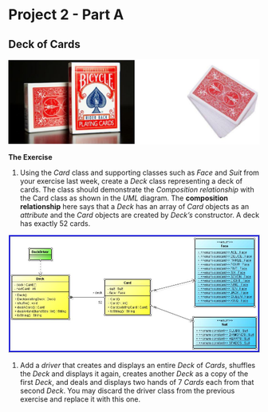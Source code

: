 # Project 2 - Part A

## Deck of Cards

![](media/bc36484bc938810def823e92b397fa7d.jpg)

**The Exercise**

1.  Using the *Card* class and supporting classes such as *Face* and *Suit* from
    your exercise last week, create a *Deck* class representing a deck of cards.
    The class should demonstrate the *Composition relationship* with the Card
    class as shown in the *UML* diagram. The **composition relationship** here
    says that a *Deck* has an array of *Card* objects as an *attribute* and the
    *Card* objects are created by *Deck’s* constructor. A deck has exactly 52
    cards.

![](media/5a561eecfe7eaed416673b3080c3f8dd.jpg)

1.  Add a *driver* that creates and displays an entire *Deck* of *Cards*,
    shuffles the *Deck* and displays it again, creates another *Deck* as a copy
    of the first *Deck*, and deals and displays two hands of 7 *Cards* each from
    that second *Deck*. You may discard the driver class from the previous
    exercise and replace it with this one.
